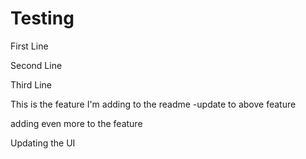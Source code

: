 # Testing

First Line

Second Line

Third Line

This is the feature I'm adding to the readme
-update to above feature

adding even more to the feature

Updating the UI
